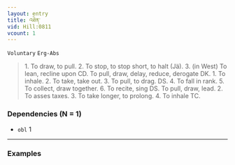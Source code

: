```yaml
---
layout: entry
title: འཐེན་
vid: Hill:0811
vcount: 1
---
```

`Voluntary` `Erg-Abs`
> 1\.
 To draw, to pull\.
 2\.
 To stop, to stop short, to halt (Jä)\.
 3\.
 (in West) To lean, recline upon CD\.
 To pull, draw, delay, reduce, derogate DK\.
 1\.
 To inhale\.
 2\.
 To take, take out\.
 3\.
 To pull, to drag\.
 DS\.
 4\.
 To fall in rank\.
 5\.
 To collect, draw together\.
 6\.
 To recite, sing DS\.
 To pull, draw, lead\.
 2\.
 To asses taxes\.
 3\.
 To take longer, to prolong\.
 4\.
 To inhale TC\.

### Dependencies (N = 1)
* `obl` 1

---

### Examples




